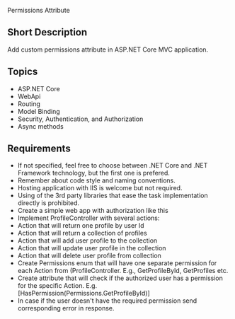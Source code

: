 Permissions Attribute
## Short Description
Add custom permissions attribute in ASP.NET Core MVC application.
## Topics
* ASP.NET Core
* WebApi
* Routing
* Model Binding
* Security, Authentication, and Authorization
* Async methods
## Requirements
* If not specified, feel free to choose between .NET Core and .NET Framework technology, but the first one is prefered.
* Remember about code style and naming conventions.
* Hosting application with IIS is welcome but not required.
* Using of the 3rd party libraries that ease the task implementation directly is prohibited.
* Create a simple web app with authorization like this
* Implement ProfileController with several actions:
* 	Action that will return one profile by user Id
* 	Action that will return a collection of profiles
* 	Action that will add user profile to the collection
* 	Action that will update user profile in the collection
* 	Action that will delete user profile from collection
* Create Permissions enum that will have one separate permission for each Action from (ProfileController. E.g., GetProfileById, GetProfiles etc.
* Create attribute that will check if the authorized user has a permission for the specific Action. E.g. [HasPermission(Permissions.GetProfileById)]
* In case if the user doesn't have the required permission send corresponding error in response.
